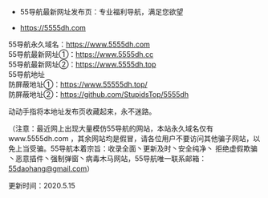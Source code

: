- 55导航最新网址发布页：专业福利导航，满足您欲望                                                 
                                                                                 
- https://5555dh.com                                                                         
                                                                                                               
55导航永久域名：https://www.5555dh.com                                                                                   
55导航最新网址①：https://www.5555dh.cc  
55导航最新网址②：https://www.5555dh.top                                              
55导航地址                                                              
防屏蔽地址①：https://www.55555dh.top/                                                                                     
防屏蔽地址②：https://github.com/StupidsTop/5555dh                                                                                     
                                                                                            
动动手指将本地址发布页收藏起来，永不迷路。                                                                                                           
                                                                                                                                                       
（注意：最近网上出现大量模仿55导航的网站，本站永久域名仅有www.5555dh.com ，其余网站均是假冒，请各位用户不要访问其他骗子网站，以免上当受骗。55导航本着宗旨：收录全面丶更新及时丶安全纯净丶 拒绝虚假欺骗丶恶意插件丶强制弹窗丶病毒木马网站，55导航唯一联系邮箱：55daohang@gmail.com）
                
更新时间：2020.5.15
